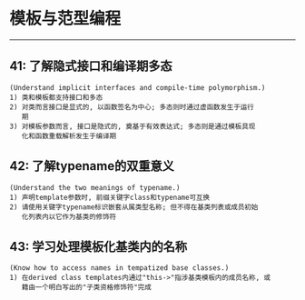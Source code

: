 # **模板与范型编程** #
***




## **41: 了解隐式接口和编译期多态** ##
    (Understand implicit interfaces and compile-time polymorphism.)
    1) 类和模板都支持接口和多态
    2) 对类而言接口是显式的, 以函数签名为中心; 多态则时通过虚函数发生于运行
       期
    3) 对模板参数而言, 接口是隐式的, 奠基于有效表达式; 多态则是通过模板具现
       化和函数重载解析发生于编译期



## **42: 了解typename的双重意义** ##
    (Understand the two meanings of typename.)
    1) 声明template参数时, 前缀关键字class和typename可互换
    2) 请使用关键字typename标识嵌套从属类型名称; 但不得在基类列表或成员初始
       化列表内以它作为基类的修饰符



## **43: 学习处理模板化基类内的名称** ##
    (Know how to access names in tempatized base classes.)
    1) 在derived class templates内通过"this->"指涉基类模板内的成员名称, 或
       籍由一个明白写出的"子类资格修饰符"完成

